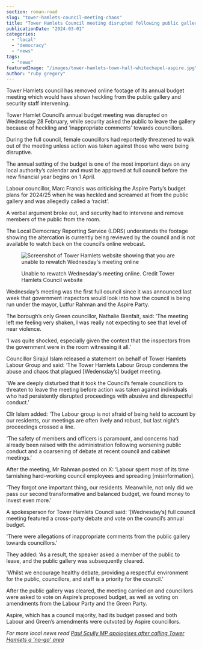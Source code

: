 ```yaml
---
section: roman-road
slug: "tower-hamlets-council-meeting-chaos"
title: "Tower Hamlets Council meeting disrupted following public gallery heckling"
publicationDate: "2024-03-01"
categories: 
  - "local"
  - "democracy"
  - "news"
tags: 
  - "news"
featuredImage: "/images/tower-hamlets-town-hall-whitechapel-aspire.jpg"
author: "ruby gregory"
---
```


Tower Hamlets council has removed online footage of its annual budget meeting which would have shown heckling from the public gallery and security staff intervening.

Tower Hamlet Council’s annual budget meeting was disrupted on Wednesday 28 February, while security asked the public to leave the gallery because of heckling and ‘inappropriate comments’ towards councillors.

During the full council, female councillors had reportedly threatened to walk out of the meeting unless action was taken against those who were being disruptive.

The annual setting of the budget is one of the most important days on any local authority’s calendar and must be approved at full council before the new financial year begins on 1 April.

Labour councillor, Marc Francis was criticising the Aspire Party’s budget plans for 2024/25 when he was heckled and screamed at from the public gallery and was allegedly called a ‘racist’.

A verbal argument broke out, and security had to intervene and remove members of the public from the room.

The Local Democracy Reporting Service (LDRS) understands the footage showing the altercation is currently being reviewed by the council and is not available to watch back on the council’s online webcast.

<figure>

![Screenshot of Tower Hamlets website showing that you are unable to rewatch Wednesday's meeting online](/images/Council-meeting-online-1024x449.jpg)

<figcaption>

Unable to rewatch Wednesday's meeting online. Credit Tower Hamlets Council website

</figcaption>

</figure>

Wednesday’s meeting was the first full council since it was announced last week that government inspectors would look into how the council is being run under the mayor, Lutfur Rahman and the Aspire Party.

The borough’s only Green councillor, Nathalie Bienfait, said: ‘The meeting left me feeling very shaken, I was really not expecting to see that level of near violence.

‘I was quite shocked, especially given the context that the inspectors from the government were in the room witnessing it all.’

Councillor Sirajul Islam released a statement on behalf of Tower Hamlets Labour Group and said: ‘The Tower Hamlets Labour Group condemns the abuse and chaos that plagued \[Wedensday’s\] budget meeting.

‘We are deeply disturbed that it took the Council’s female councillors to threaten to leave the meeting before action was taken against individuals who had persistently disrupted proceedings with abusive and disrespectful conduct.’

Cllr Islam added: ‘The Labour group is not afraid of being held to account by our residents, our meetings are often lively and robust, but last night’s proceedings crossed a line.

‘The safety of members and officers is paramount, and concerns had already been raised with the administration following worsening public conduct and a coarsening of debate at recent council and cabinet meetings.’

After the meeting, Mr Rahman posted on X: ‘Labour spent most of its time tarnishing hard-working council employees and spreading \[misinformation\].

‘They forgot one important thing, our residents. Meanwhile, not only did we pass our second transformative and balanced budget, we found money to invest even more.’

A spokesperson for Tower Hamlets Council said: ‘\[Wednesday’s\] full council meeting featured a cross-party debate and vote on the council’s annual budget.

‘There were allegations of inappropriate comments from the public gallery towards councillors.’

They added: ‘As a result, the speaker asked a member of the public to leave, and the public gallery was subsequently cleared.

‘Whilst we encourage healthy debate, providing a respectful environment for the public, councillors, and staff is a priority for the council.’

After the public gallery was cleared, the meeting carried on and councillors were asked to vote on Aspire’s proposed budget, as well as voting on amendments from the Labour Party and the Green Party.

Aspire, which has a council majority, had its budget passed and both Labour and Green’s amendments were outvoted by Aspire councillors.

_For more local news read_ [_Paul Scully MP apologises after calling Tower Hamlets a ‘no-go’ area_](https://romanroadlondon.com/paul-scully-apology-no-go-areas-tower-hamlets-islamophobia/)


